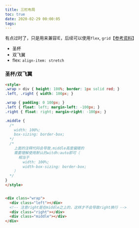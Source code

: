 ```yaml
---
title: 三栏布局
toc: true
date: 2020-02-29 00:00:05
tags:
---
```


有点过时了，只是用来兼容IE，后续可以使用`flex`, `grid`【[参考资料](https://juejin.im/post/5caf4043f265da039f0eff94)】
* 圣杯
* 双飞翼
* flex: `align-item: stretch`



### 圣杯/双飞翼
```html
<style>
.wrap > div { height: 100%; border: 1px solid red; }
.left, .right { width: 100px; }

.wrap { padding: 0 100px; }
.left { float: left; margin-left: -100px; }
.right { float: right; margin-right: -100px; }

.middle {
  /*
    width: 100%;
    box-sizing: border-box;
  */
  /*
    上面的注释代码会导致.middle高度偏矮的
    需要理解使用默认的witdh:auto即可（
      相当于
        width: 100%;
        width-box-sizing: border-box;
    ）
  */
}
</style>


<div class="wrap">
  <div class="left"></div>
  <!-- 注意right是在middle之上的，这样才不会导致right换行 -->
  <div class="right"></div>
  <div class="middle"></div>
</div>
```
